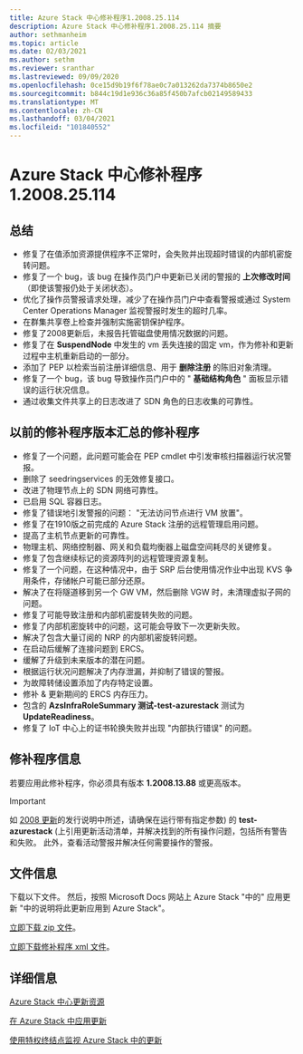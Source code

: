 ```yaml
---
title: Azure Stack 中心修补程序1.2008.25.114
description: Azure Stack 中心修补程序1.2008.25.114 摘要
author: sethmanheim
ms.topic: article
ms.date: 02/03/2021
ms.author: sethm
ms.reviewer: sranthar
ms.lastreviewed: 09/09/2020
ms.openlocfilehash: 0ce15d9b19f6f78ae0c7a013262da7374b8650e2
ms.sourcegitcommit: b844c19d1e936c36a85f450b7afcb02149589433
ms.translationtype: MT
ms.contentlocale: zh-CN
ms.lasthandoff: 03/04/2021
ms.locfileid: "101840552"
---
```

# <a name="azure-stack-hub-hotfix-1200825114"></a>Azure Stack 中心修补程序1.2008.25.114

## <a name="summary"></a>总结

- 修复了在值添加资源提供程序不正常时，会失败并出现超时错误的内部机密旋转问题。
- 修复了一个 bug，该 bug 在操作员门户中更新已关闭的警报的 **上次修改时间** （即使该警报仍处于关闭状态）。
- 优化了操作员警报请求处理，减少了在操作员门户中查看警报或通过 System Center Operations Manager 监视警报时发生的超时几率。
- 在群集共享卷上检查并强制实施密钥保护程序。
- 修复了2008更新后，未报告托管磁盘使用情况数据的问题。
- 修复了在 **SuspendNode** 中发生的 vm 丢失连接的固定 vm，作为修补和更新过程中主机重新启动的一部分。
- 添加了 PEP 以检索当前注册详细信息、用于 **删除注册** 的陈旧对象清理。
- 修复了一个 bug，该 bug 导致操作员门户中的 " **基础结构角色** " 面板显示错误的运行状况信息。
- 通过收集文件共享上的日志改进了 SDN 角色的日志收集的可靠性。

## <a name="fixes-rolled-up-from-previous-hotfix-releases"></a>以前的修补程序版本汇总的修补程序

- 修复了一个问题，此问题可能会在 PEP cmdlet 中引发审核扫描器运行状况警报。
- 删除了 seedringservices 的无效修复接口。
- 改进了物理节点上的 SDN 网络可靠性。
- 已启用 SQL 容器日志。
- 修复了错误地引发警报的问题： "无法访问节点进行 VM 放置"。
- 修复了在1910版之前完成的 Azure Stack 注册的远程管理启用问题。
- 提高了主机节点更新的可靠性。
- 物理主机、网络控制器、网关和负载均衡器上磁盘空间耗尽的关键修复。
- 修复了包含继续标记的资源阵列的远程管理资源复制。
- 修复了一个问题，在这种情况中，由于 SRP 后台使用情况作业中出现 KVS 争用条件，存储帐户可能已部分还原。
- 解决了在将隧道移到另一个 GW VM，然后删除 VGW 时，未清理虚拟子网的问题。
- 修复了可能导致注册和内部机密旋转失败的问题。
- 修复了内部机密旋转中的问题，这可能会导致下一次更新失败。
- 解决了包含大量订阅的 NRP 的内部机密旋转问题。
- 在启动后缓解了连接问题到 ERCS。
- 缓解了升级到未来版本的潜在问题。
- 根据运行状况问题解决了内存泄漏，并抑制了错误的警报。
- 为故障转储设置添加了内存特定设置。
- 修补 & 更新期间的 ERCS 内存压力。
- 包含的 **AzsInfraRoleSummary 测试-test-azurestack** 测试为 **UpdateReadiness**。
- 修复了 IoT 中心上的证书轮换失败并出现 "内部执行错误" 的问题。

## <a name="hotfix-information"></a>修补程序信息

若要应用此修补程序，你必须具有版本 **1.2008.13.88** 或更高版本。

> [!IMPORTANT]
> 如 [2008 更新](release-notes.md?view=azs-2008&preserve-view=true)的发行说明中所述，请确保在运行带有指定参数) 的 **test-azurestack** (上引用更新活动清单，并解决找到的所有操作问题，包括所有警告和失败。 此外，查看活动警报并解决任何需要操作的警报。

## <a name="file-information"></a>文件信息

下载以下文件。 然后，按照 Microsoft Docs 网站上 Azure Stack "中的" 应用更新 "中的说明将此更新应用到 Azure Stack"。

[立即下载 zip 文件](https://azurestackhub.azureedge.net/PR/download/MAS_HotFix_1.2008.25.114/HotFix/AzS_Update_1.2008.25.114.zip)。

[立即下载修补程序 xml 文件](https://azurestackhub.azureedge.net/PR/download/MAS_HotFix_1.2008.25.114/HotFix/metadata.xml)。

## <a name="more-information"></a>详细信息

[Azure Stack 中心更新资源](azure-stack-updates.md)

[在 Azure Stack 中应用更新](azure-stack-apply-updates.md)

[使用特权终结点监视 Azure Stack 中的更新](azure-stack-monitor-update.md)